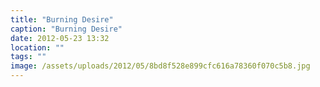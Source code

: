 ```yaml
---
title: "Burning Desire"
caption: "Burning Desire"
date: 2012-05-23 13:32
location: ""
tags: ""
image: /assets/uploads/2012/05/8bd8f528e899cfc616a78360f070c5b8.jpg
---
```

